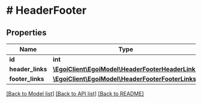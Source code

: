 # # HeaderFooter

## Properties

Name | Type | Description | Notes
------------ | ------------- | ------------- | -------------
**id** | **int** |  | [optional] 
**header_links** | [**\EgoiClient\EgoiModel\HeaderFooterHeaderLinks**](HeaderFooterHeaderLinks.md) |  | [optional] 
**footer_links** | [**\EgoiClient\EgoiModel\HeaderFooterFooterLinks**](HeaderFooterFooterLinks.md) |  | [optional] 

[[Back to Model list]](../../README.md#documentation-for-models) [[Back to API list]](../../README.md#documentation-for-api-endpoints) [[Back to README]](../../README.md)


